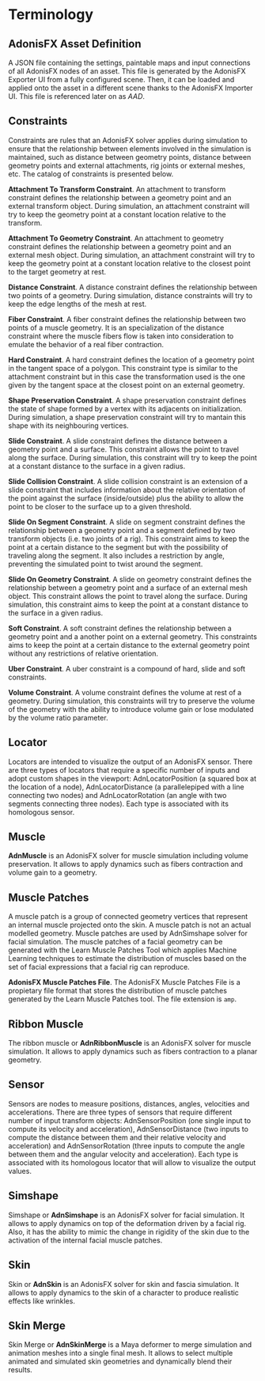 # Terminology

## AdonisFX Asset Definition

A JSON file containing the settings, paintable maps and input connections of all AdonisFX nodes of an asset. This file is generated by the AdonisFX Exporter UI from a fully configured scene. Then, it can be loaded and applied onto the asset in a different scene thanks to the AdonisFX Importer UI. This file is referenced later on as *AAD*.

## Constraints

Constraints are rules that an AdonisFX solver applies during simulation to ensure that the relationship between elements involved in the simulation is maintained, such as distance between geometry points, distance between geometry points and external attachments, rig joints or external meshes, etc. The catalog of constraints is presented below.

**Attachment To Transform Constraint**. An attachment to transform constraint defines the relationship between a geometry point and an external transform object. During simulation, an attachment constraint will try to keep the geometry point at a constant location relative to the transform.

**Attachment To Geometry Constraint**. An attachment to geometry constraint defines the relationship between a geometry point and an external mesh object. During simulation, an attachment constraint will try to keep the geometry point at a constant location relative to the closest point to the target geometry at rest.

**Distance Constraint**. A distance constraint defines the relationship between two points of a geometry. During simulation, distance constraints will try to keep the edge lengths of the mesh at rest.

**Fiber Constraint**. A fiber constraint defines the relationship between two points of a muscle geometry. It is an specialization of the distance constraint where the muscle fibers flow is taken into consideration to emulate the behavior of a real fiber contraction.

**Hard Constraint**. A hard constraint defines the location of a geometry point in the tangent space of a polygon. This constraint type is similar to the attachment constraint but in this case the transformation used is the one given by the tangent space at the closest point on an external geometry.

**Shape Preservation Constraint**. A shape preservation constraint defines the state of shape formed by a vertex with its adjacents on initialization. During simulation, a shape preservation constraint will try to mantain this shape with its neighbouring vertices.

**Slide Constraint**. A slide constraint defines the distance between a geometry point and a surface. This constraint allows the point to travel along the surface. During simulation, this constraint will try to keep the point at a constant distance to the surface in a given radius.

**Slide Collision Constraint**. A slide collision constraint is an extension of a slide constraint that includes information about the relative orientation of the point against the surface (inside/outside) plus the ability to allow the point to be closer to the surface up to a given threshold.

**Slide On Segment Constraint**. A slide on segment constraint defines the relationship between a geometry point and a segment defined by two transform objects (i.e. two joints of a rig). This constraint aims to keep the point at a certain distance to the segment but with the possibility of traveling along the segment. It also includes a restriction by angle, preventing the simulated point to twist around the segment.

**Slide On Geometry Constraint**. A slide on geometry constraint defines the relationship between a geometry point and a surface of an external mesh object. This constraint allows the point to travel along the surface. During simulation, this constraint aims to keep the point at a constant distance to the surface in a given radius.

**Soft Constraint**. A soft constraint defines the relationship between a geometry point and a another point on a external geometry. This constraints aims to keep the point at a certain distance to the external geometry point without any restrictions of relative orientation.

**Uber Constraint**. A uber constraint is a compound of hard, slide and soft constraints.

**Volume Constraint**. A volume constraint defines the volume at rest of a geometry. During simulation, this constraints will try to preserve the volume of the geometry with the ability to introduce volume gain or lose modulated by the volume ratio parameter.

## Locator

Locators are intended to visualize the output of an AdonisFX sensor. There are three types of locators that require a specific number of inputs and adopt custom shapes in the viewport: AdnLocatorPosition (a squared box at the location of a node), AdnLocatorDistance (a parallelepiped with a line connecting two nodes) and AdnLocatorRotation (an angle with two segments connecting three nodes). Each type is associated with its homologous sensor.

## Muscle

**AdnMuscle** is an AdonisFX solver for muscle simulation including volume preservation. It allows to apply dynamics such as fibers contraction and volume gain to a geometry.

## Muscle Patches

A muscle patch is a group of connected geometry vertices that represent an internal muscle projected onto the skin. A muscle patch is not an actual modelled geometry. Muscle patches are used by AdnSimshape solver for facial simulation. The muscle patches of a facial geometry can be generated with the Learn Muscle Patches Tool which applies Machine Learning techniques to estimate the distribution of muscles based on the set of facial expressions that a facial rig can reproduce.

**AdonisFX Muscle Patches File**. The AdonisFX Muscle Patches File is a propietary file format that stores the distribution of muscle patches generated by the Learn Muscle Patches tool. The file extension is `amp`.

## Ribbon Muscle

The ribbon muscle or **AdnRibbonMuscle** is an AdonisFX solver for muscle simulation. It allows to apply dynamics such as fibers contraction to a planar geometry.

## Sensor

Sensors are nodes to measure positions, distances, angles, velocities and accelerations. There are three types of sensors that require different number of input transform objects: AdnSensorPosition (one single input to compute its velocity and acceleration), AdnSensorDistance (two inputs to compute the distance between them and their relative velocity and acceleration) and AdnSensorRotation (three inputs to compute the angle between them and the angular velocity and acceleration). Each type is associated with its homologous locator that will allow to visualize the output values.

## Simshape

Simshape or **AdnSimshape** is an AdonisFX solver for facial simulation. It allows to apply dynamics on top of the deformation driven by a facial rig. Also, it has the ability to mimic the change in rigidity of the skin due to the activation of the internal facial muscle patches.

## Skin

Skin or **AdnSkin** is an AdonisFX solver for skin and fascia simulation. It allows to apply dynamics to the skin of a character to produce realistic effects like wrinkles.

## Skin Merge

Skin Merge or **AdnSkinMerge** is a Maya deformer to merge simulation and animation meshes into a single final mesh. It allows to select multiple animated and simulated skin geometries and dynamically blend their results.

